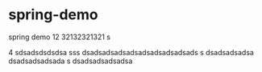 # spring-demo

spring demo 
12
32132321321 s

4
sdsadsdsdsdsa
sss
dsadsadsadsadsadsadsadsadsads
s
dsadsadsadsa
dsadsadsadsada
s
dsadsadsadsadsa
